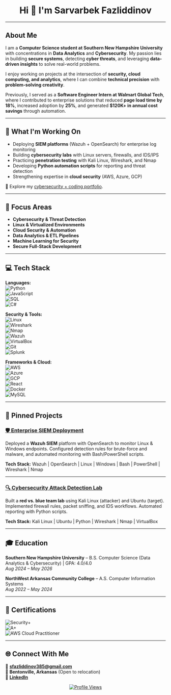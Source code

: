 <div align="center">

# Hi 👋 I'm Sarvarbek Fazliddinov  

</div>  

---

## About Me  

I am a **Computer Science student at Southern New Hampshire University** with concentrations in **Data Analytics** and **Cybersecurity**. My passion lies in building **secure systems**, detecting **cyber threats**, and leveraging **data-driven insights** to solve real-world problems.  

I enjoy working on projects at the intersection of **security, cloud computing, and analytics**, where I can combine **technical precision** with **problem-solving creativity**.  

Previously, I served as a **Software Engineer Intern at Walmart Global Tech**, where I contributed to enterprise solutions that reduced **page load time by 18%**, increased adoption by **25%**, and generated **$120K+ in annual cost savings** through automation.  

---

## 🔭 What I'm Working On  

- Deploying **SIEM platforms** (Wazuh + OpenSearch) for enterprise log monitoring  
- Building **cybersecurity labs** with Linux servers, firewalls, and IDS/IPS  
- Practicing **penetration testing** with Kali Linux, Wireshark, and Nmap  
- Developing **Python automation scripts** for reporting and threat detection  
- Strengthening expertise in **cloud security** (AWS, Azure, GCP)  

📂 Explore my [cybersecurity + coding portfolio](https://github.com/sfazliddinov385?tab=repositories).  

---

## 🎯 Focus Areas  

- **Cybersecurity & Threat Detection**  
- **Linux & Virtualized Environments**  
- **Cloud Security & Automation**  
- **Data Analytics & ETL Pipelines**  
- **Machine Learning for Security**  
- **Secure Full-Stack Development**  

---

## 💻 Tech Stack  

**Languages:**  
![Python](https://img.shields.io/badge/Python-3776AB?style=for-the-badge&logo=python&logoColor=white)  
![JavaScript](https://img.shields.io/badge/JavaScript-F7DF1E?style=for-the-badge&logo=javascript&logoColor=black)  
![SQL](https://img.shields.io/badge/SQL-4479A1?style=for-the-badge&logo=postgresql&logoColor=white)  
![C#](https://img.shields.io/badge/C%23-239120?style=for-the-badge&logo=c-sharp&logoColor=white)  

**Security & Tools:**  
![Linux](https://img.shields.io/badge/Linux-FCC624?style=for-the-badge&logo=linux&logoColor=black)  
![Wireshark](https://img.shields.io/badge/Wireshark-1679A7?style=for-the-badge&logo=wireshark&logoColor=white)  
![Nmap](https://img.shields.io/badge/Nmap-00457C?style=for-the-badge&logo=security&logoColor=white)  
![Wazuh](https://img.shields.io/badge/Wazuh-005EB8?style=for-the-badge&logo=elasticstack&logoColor=white)  
![VirtualBox](https://img.shields.io/badge/VirtualBox-183A61?style=for-the-badge&logo=virtualbox&logoColor=white)  
![Git](https://img.shields.io/badge/Git-F05032?style=for-the-badge&logo=git&logoColor=white)  
![Splunk](https://img.shields.io/badge/Splunk-000000?style=for-the-badge&logo=splunk&logoColor=white)  

**Frameworks & Cloud:**  
![AWS](https://img.shields.io/badge/AWS-232F3E?style=for-the-badge&logo=amazon-aws&logoColor=white)  
![Azure](https://img.shields.io/badge/Microsoft_Azure-0089D0?style=for-the-badge&logo=microsoft-azure&logoColor=white)  
![GCP](https://img.shields.io/badge/Google_Cloud-4285F4?style=for-the-badge&logo=google-cloud&logoColor=white)  
![React](https://img.shields.io/badge/React-20232A?style=for-the-badge&logo=react&logoColor=61DAFB)  
![Docker](https://img.shields.io/badge/Docker-2496ED?style=for-the-badge&logo=docker&logoColor=white)  
![MySQL](https://img.shields.io/badge/MySQL-00000F?style=for-the-badge&logo=mysql&logoColor=white)  

---

## 📌 Pinned Projects  

### [🛡️ Enterprise SIEM Deployment](https://github.com/sfazliddinov385/enterprise-siem-deployment)  
Deployed a **Wazuh SIEM** platform with OpenSearch to monitor Linux & Windows endpoints. Configured detection rules for brute-force and malware, and automated monitoring with Bash/PowerShell scripts.  

**Tech Stack:** Wazuh | OpenSearch | Linux | Windows | Bash | PowerShell | Wireshark | Nmap  

---  

### [🔍 Cybersecurity Attack Detection Lab](https://github.com/sfazliddinov385/Cybersecurity-Attack-Detection-Lab)  
Built a **red vs. blue team lab** using Kali Linux (attacker) and Ubuntu (target). Implemented firewall rules, packet sniffing, and IDS workflows. Automated reporting with Python scripts.  

**Tech Stack:** Kali Linux | Ubuntu | Python | Wireshark | Nmap | VirtualBox  

---

## 🎓 Education  

**Southern New Hampshire University** – B.S. Computer Science (Data Analytics & Cybersecurity) | GPA: 4.0/4.0  
*Aug 2024 – May 2026*  

**NorthWest Arkansas Community College** – A.S. Computer Information Systems  
*Aug 2022 – May 2024*  

---

## 📜 Certifications  

<div align="left">

![Security+](https://img.shields.io/badge/CompTIA%20Security+-E01F27?style=for-the-badge&logo=comptia&logoColor=white)  
![A+](https://img.shields.io/badge/CompTIA%20A+-E01F27?style=for-the-badge&logo=comptia&logoColor=white)  
![AWS Cloud Practitioner](https://img.shields.io/badge/AWS%20Cloud%20Practitioner-FF9900?style=for-the-badge&logo=amazonaws&logoColor=white)  

</div>  

---

## 🌐 Connect With Me  

📧 **sfazliddinov385@gmail.com**  
📍 **Bentonville, Arkansas** (Open to relocation)  
💼 [**LinkedIn**](https://www.linkedin.com/in/sarvarbekfazliddinov/)  

<div align="center">

[![Profile Views](https://komarev.com/ghpvc/?username=sfazliddinov385&color=blue&style=flat-square)](https://github.com/sfazliddinov385)  

</div>

